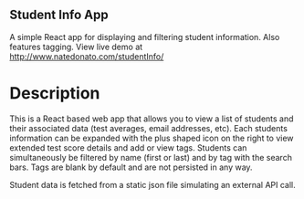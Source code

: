 ## Student Info App
A simple React app for displaying and filtering student information.  Also features tagging.
View live demo at http://www.natedonato.com/studentInfo/

# Description
This is a React based web app that allows you to view a list of students and their associated data (test averages, email addresses, etc).  Each students information can be expanded with the plus shaped icon on the right to view extended test score details and add or view tags. Students can simultaneously be filtered by name (first or last) and by tag with the search bars.  Tags are blank by default and are not persisted in any way.

Student data is fetched from a static json file simulating an external API call.
